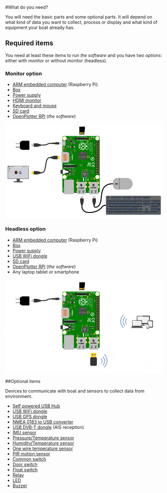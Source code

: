 #What do you need?

You will need the basic parts and some optional parts. It will depend on what kind of data you want to collect, process or display and what kind of equipment your boat already has.

## Required items

You need at least these items to run *the software* and you have two options: either with monitor or without monitor (headless).

### Monitor option

* [ARM embedded computer](arm_computer.md) (Raspberry Pi)
* [Box](box.md)
* [Power supply](power_supply.md)
* [HDMI monitor](monitor.md)
* [Keyboard and mouse](keyboard.md)
* [SD card](sd_card.md)
* [OpenPlotter RPI](software.md) (*the software*)

![](start.png)

### Headless option

* [ARM embedded computer](arm_computer.md) (Raspberry Pi)
* [Box](box.md)
* [Power supply](power_supply.md)
* [USB WiFi dongle](wifi_dongle.md)
* [SD card](sd_card.md)
* [OpenPlotter RPI](software.md) (*the software*)
* Any laptop tablet or smartphone

![](start2.png)

##Optional items

Devices to communicate with boat and sensors to collect data from environment.

* [Self powered USB Hub](hub.md)
* [USB WiFi dongle](wifi_dongle.md)
* [USB GPS dongle](gps_dongle.md)
* [NMEA 0183 to USB converter](nmea_converter.md)
* [USB DVB-T dongle](dvb-t_dongle.md) (AIS reception)
* [IMU sensor](imu_sensor.md)
* [Pressure/Temperature sensor](pressure_sensor.md)
* [Humidity/Temperature sensor](humidity_sensor.md)
* [One wire temperature sensor](1w_temp_sensor.md)
* [PIR motion sensor](motion.md)
* [Common switch](common_sw.md)
* [Door switch](door_sw.md)
* [Float switch](float_sw.md)
* [Relay](relay.md)
* [LED](led.md)
* [Buzzer](buzzer.md)
